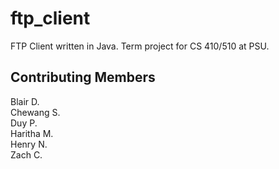 # ftp_client
FTP Client written in Java. Term project for CS 410/510 at PSU.

## Contributing Members
Blair D.  
Chewang S.  
Duy P.  
Haritha M.  
Henry N.  
Zach C.     
